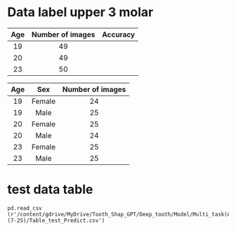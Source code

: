 # Data label upper 3 molar

|   Age   |   Number of images   |   Accuracy  |
|:-------:|:--------------------:|:-----------:|
|  19     |         49           |             |
|  20     |         49           |             |
|  23     |         50           |             |

|   Age   |     Sex       |   Number of images  |
|:-------:|:-------------:|:-------------------:|
|  19     |  Female       |         24          |
|  19     |  Male         |         25          |
|  20     |  Female       |         25          |
|  20     |  Male         |         24          |
|  23     |  Female       |         25          |
|  23     |  Male         |         25          |

# test data table
```
pd.read_csv (r'/content/gdrive/MyDrive/Tooth_Shap_GPT/Deep_tooth/Model/Multi_task(Age)(7-25)/Table_test_Predict.csv')
```
